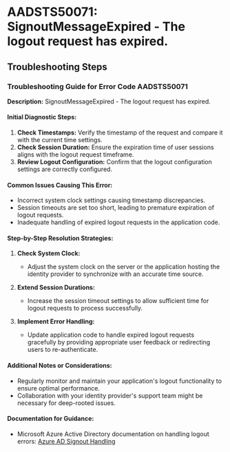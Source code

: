 # AADSTS50071: SignoutMessageExpired - The logout request has expired.


## Troubleshooting Steps
### Troubleshooting Guide for Error Code AADSTS50071
**Description:** SignoutMessageExpired - The logout request has expired.

#### Initial Diagnostic Steps:
1. **Check Timestamps:** Verify the timestamp of the request and compare it with the current time settings.
2. **Check Session Duration:** Ensure the expiration time of user sessions aligns with the logout request timeframe.
3. **Review Logout Configuration:** Confirm that the logout configuration settings are correctly configured.

#### Common Issues Causing This Error:
- Incorrect system clock settings causing timestamp discrepancies.
- Session timeouts are set too short, leading to premature expiration of logout requests.
- Inadequate handling of expired logout requests in the application code.

#### Step-by-Step Resolution Strategies:
1. **Check System Clock:**
   - Adjust the system clock on the server or the application hosting the identity provider to synchronize with an accurate time source.
   
2. **Extend Session Durations:**
   - Increase the session timeout settings to allow sufficient time for logout requests to process successfully.
   
3. **Implement Error Handling:**
   - Update application code to handle expired logout requests gracefully by providing appropriate user feedback or redirecting users to re-authenticate.

#### Additional Notes or Considerations:
- Regularly monitor and maintain your application's logout functionality to ensure optimal performance.
- Collaboration with your identity provider's support team might be necessary for deep-rooted issues.

#### Documentation for Guidance:
- Microsoft Azure Active Directory documentation on handling logout errors: [Azure AD Signout Handling](https://docs.microsoft.com/en-us/azure/active-directory/develop/v2-protocols-oidc#error-handling)